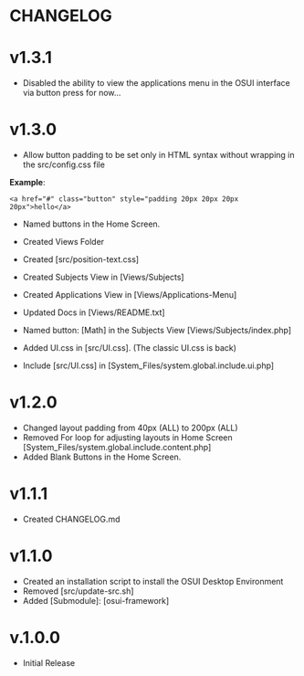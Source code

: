 # CHANGELOG 

# v1.3.1
- Disabled the ability to view the applications menu in the OSUI interface via button press for now...

# v1.3.0
- Allow button padding to be set only in HTML syntax without wrapping in the src/config.css file

**Example**:

`<a href="#" class="button" style="padding 20px 20px 20px 20px">hello</a>`


- Named buttons in the Home Screen. 

- Created Views Folder

- Created [src/position-text.css]

- Created Subjects View in [Views/Subjects]

- Created Applications View in [Views/Applications-Menu]

- Updated Docs in [Views/README.txt]

- Named button: [Math] in the Subjects View [Views/Subjects/index.php]

- Added UI.css in [src/UI.css]. (The classic UI.css is back)

- Include [src/UI.css] in [System_Files/system.global.include.ui.php]


# v1.2.0
- Changed layout padding from 40px (ALL) to 200px (ALL)
- Removed For loop for adjusting layouts in Home Screen [System_Files/system.global.include.content.php]
- Added Blank Buttons in the Home Screen. 

# v1.1.1
- Created CHANGELOG.md


# v1.1.0

- Created an installation script to install the OSUI Desktop Environment
- Removed [src/update-src.sh]
- Added [Submodule]: [osui-framework]



# v.1.0.0

- Initial Release
